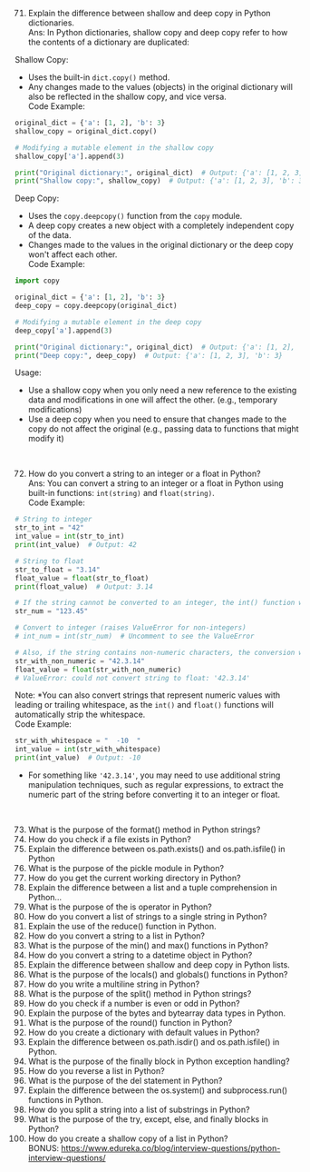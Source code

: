 
71. Explain the difference between shallow and deep copy in Python dictionaries. <br>
Ans: In Python dictionaries, shallow copy and deep copy refer to how the contents of a dictionary are duplicated: <br>

Shallow Copy:
* Uses the built-in ```dict.copy()``` method.
* Any changes made to the values (objects) in the original dictionary will also be reflected in the shallow copy, and vice versa.<br>
Code Example:

```python
original_dict = {'a': [1, 2], 'b': 3}
shallow_copy = original_dict.copy()

# Modifying a mutable element in the shallow copy
shallow_copy['a'].append(3)

print("Original dictionary:", original_dict)  # Output: {'a': [1, 2, 3], 'b': 3}
print("Shallow copy:", shallow_copy)  # Output: {'a': [1, 2, 3], 'b': 3}
```

Deep Copy:
* Uses the ```copy.deepcopy()``` function from the ```copy``` module.
* A deep copy creates a new object with a completely independent copy of the data.
* Changes made to the values in the original dictionary or the deep copy won't affect each other. <br>
Code Example:
```python
import copy

original_dict = {'a': [1, 2], 'b': 3}
deep_copy = copy.deepcopy(original_dict)

# Modifying a mutable element in the deep copy
deep_copy['a'].append(3)

print("Original dictionary:", original_dict)  # Output: {'a': [1, 2], 'b': 3}
print("Deep copy:", deep_copy)  # Output: {'a': [1, 2, 3], 'b': 3}
```
Usage:
* Use a shallow copy when you only need a new reference to the existing data and modifications in one will affect the other. (e.g., temporary modifications)
* Use a deep copy when you need to ensure that changes made to the copy do not affect the original (e.g., passing data to functions that might modify it)
<br>


72. How do you convert a string to an integer or a float in Python?<br>
Ans: You can convert a string to an integer or a float in Python using built-in functions: ```int(string)``` and ```float(string)```.<br>
Code Example:
```python
# String to integer
str_to_int = "42"
int_value = int(str_to_int)
print(int_value)  # Output: 42

# String to float
str_to_float = "3.14"
float_value = float(str_to_float)
print(float_value)  # Output: 3.14

# If the string cannot be converted to an integer, the int() function will raise a ValueError exception.
str_num = "123.45"

# Convert to integer (raises ValueError for non-integers)
# int_num = int(str_num)  # Uncomment to see the ValueError

# Also, if the string contains non-numeric characters, the conversion will fail and raise a ValueError.
str_with_non_numeric = "42.3.14"
float_value = float(str_with_non_numeric)
# ValueError: could not convert string to float: '42.3.14'
```

Note:
*You can also convert strings that represent numeric values with leading or trailing whitespace, as the ```int()``` and ```float()``` functions will automatically strip the whitespace.<br>
Code Example:
```python
str_with_whitespace = "  -10  "
int_value = int(str_with_whitespace)
print(int_value)  # Output: -10
```

* For something like ```'42.3.14'```, you may need to use additional string manipulation techniques, such as regular expressions, to extract the numeric part of the string before converting it to an integer or float.
<br>


73. What is the purpose of the format() method in Python strings?
73. How do you check if a file exists in Python?
74. Explain the difference between os.path.exists() and os.path.isfile() in Python
75. What is the purpose of the pickle module in Python?
76. How do you get the current working directory in Python?
77. Explain the difference between a list and a tuple comprehension in Python…
78. What is the purpose of the is operator in Python?
79. How do you convert a list of strings to a single string in Python?
80. Explain the use of the reduce() function in Python.
81. How do you convert a string to a list in Python?
82. What is the purpose of the min() and max() functions in Python?
83. How do you convert a string to a datetime object in Python?
84. Explain the difference between shallow and deep copy in Python lists.
85. What is the purpose of the locals() and globals() functions in Python?
86. How do you write a multiline string in Python?
87. What is the purpose of the split() method in Python strings?
88. How do you check if a number is even or odd in Python?
89. Explain the purpose of the bytes and bytearray data types in Python.
90. What is the purpose of the round() function in Python?
91. How do you create a dictionary with default values in Python?
92. Explain the difference between os.path.isdir() and os.path.isfile() in Python.
93. What is the purpose of the finally block in Python exception handling?
94. How do you reverse a list in Python?
95. What is the purpose of the del statement in Python?
96. Explain the difference between the os.system() and subprocess.run() functions in Python.
97. How do you split a string into a list of substrings in Python?
98. What is the purpose of the try, except, else, and finally blocks in Python?
99. How do you create a shallow copy of a list in Python?<br>
BONUS: https://www.edureka.co/blog/interview-questions/python-interview-questions/
